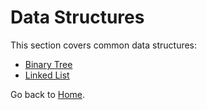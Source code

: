 # Data Structures

This section covers common data structures:

- [Binary Tree](./binary-tree.md)
- [Linked List](./linked-list.md)

Go back to [Home](../../index.md).
